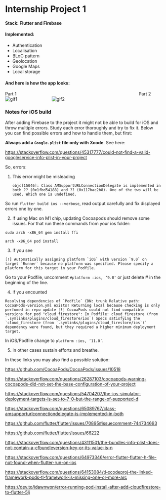 # Internship Project 1

#### Stack: Flutter and Firebase
#### Implemented: 
- Authentication
- Localisation
- BLoC pattern
- Geolocation
- Google Maps
- Local storage

#### And here is how the app looks:
Part 1 &emsp;&emsp;&emsp;&emsp;&emsp;&emsp;&emsp;&emsp;&emsp;&emsp;&emsp;&emsp;&emsp;&emsp;&emsp;&emsp;&emsp;&emsp;&emsp;&emsp;&emsp;&emsp;&emsp;&emsp;&emsp;&emsp;&emsp;&emsp;Part 2  
![gif1](./lib/gif_pt1.gif)&emsp;&emsp;&emsp;&emsp;&emsp;&emsp;&emsp;&emsp;![gif2](./lib/gif_pt2.gif)

### Notes for iOS build

After adding Firebase to the project it might not be able to build for iOS and throw multiple errors. Study each error thoroughly and try to fix it. Below you can find possible errors and how to handle them, but first:

**Always add a `Google.plist` file only with Xcode**. See here:

https://stackoverflow.com/questions/45317777/could-not-find-a-valid-googleservice-info-plist-in-your-project

So, errors:

1. This error might be misleading
   

   `objc[15046]: Class AMSupportURLConnectionDelegate is implemented in both ?? (0x1fbd54188) and ?? (0x117bac2b8). One of the two will be used. Which one is undefined.`
   
So run `flutter build ios --verbose`, read output carefully and fix displayed errors one by one.

2. If using Mac on M1 chip, updating Cocoapods should remove some issues. For that run these commands from your ios folder:

`sudo arch -x86_64 gem install ffi`

`arch -x86_64 pod install`

3. If you see 

``[!] Automatically assigning platform `iOS` with version `9.0` on target `Runner` because no platform was specified. Please specify a platform for this target in your Podfile.``

Go to your Podfile, uncomment `#platform :ios, ‘9.0'`  or just delete # in the beginning of the line.

4. If you encounted 

``Resolving dependencies of `Podfile`
CDN: trunk Relative path: CocoaPods-version.yml exists! Returning local because checking is only perfomed in repo update
[!] CocoaPods could not find compatible versions for pod "cloud_firestore":
In Podfile:
cloud_firestore (from `.symlinks/plugins/cloud_firestore/ios`)
    Specs satisfying the `cloud_firestore (from `.symlinks/plugins/cloud_firestore/ios`)` dependency were found, but they required a higher minimum deployment target.``

In iOS/Podfile change to `platform :ios, ’11.0’`.

5. In other cases sustain efforts and breathe. 
   
In these links you may also find a possible solution:

https://github.com/CocoaPods/CocoaPods/issues/10518

https://stackoverflow.com/questions/26287103/cocoapods-warning-cocoapods-did-not-set-the-base-configuration-of-your-project

https://stackoverflow.com/questions/54704207/the-ios-simulator-deployment-targets-is-set-to-7-0-but-the-range-of-supported-d

https://stackoverflow.com/questions/65089767/class-amsupporturlconnectiondelegate-is-implemented-in-both

https://github.com/flutter/flutter/issues/70895#issuecomment-744734693

https://github.com/flutter/flutter/issues/66222

https://stackoverflow.com/questions/43111501/the-bundles-info-plist-does-not-contain-a-cfbundleversion-key-or-its-value-is-n

https://stackoverflow.com/questions/64973346/error-flutter-flutter-h-file-not-found-when-flutter-run-on-ios

https://stackoverflow.com/questions/64153084/tl-xcodeproj-the-linked-framework-pods-tl-framework-is-missing-one-or-more-arc

https://dev.to/idawnwon/error-running-pod-install-after-add-cloudfirestore-to-flutter-5lj

